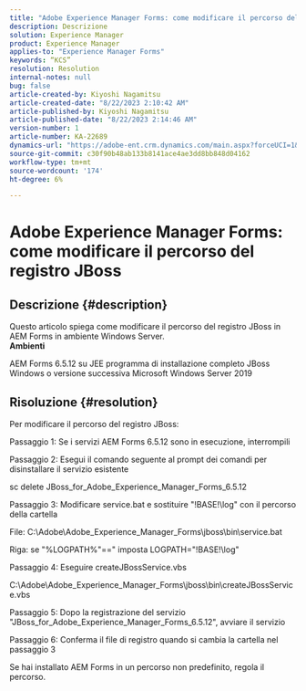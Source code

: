 ```yaml
---
title: "Adobe Experience Manager Forms: come modificare il percorso del registro JBoss"
description: Descrizione
solution: Experience Manager
product: Experience Manager
applies-to: "Experience Manager Forms"
keywords: “KCS”
resolution: Resolution
internal-notes: null
bug: false
article-created-by: Kiyoshi Nagamitsu
article-created-date: "8/22/2023 2:10:42 AM"
article-published-by: Kiyoshi Nagamitsu
article-published-date: "8/22/2023 2:14:46 AM"
version-number: 1
article-number: KA-22689
dynamics-url: "https://adobe-ent.crm.dynamics.com/main.aspx?forceUCI=1&pagetype=entityrecord&etn=knowledgearticle&id=c9470918-9140-ee11-bdf3-6045bd006239"
source-git-commit: c30f90b48ab133b8141ace4ae3dd8bb848d04162
workflow-type: tm+mt
source-wordcount: '174'
ht-degree: 6%

---
```


# Adobe Experience Manager Forms: come modificare il percorso del registro JBoss

## Descrizione {#description}

Questo articolo spiega come modificare il percorso del registro JBoss in AEM Forms in ambiente Windows Server.<br>
<b>Ambienti</b>

AEM Forms 6.5.12 su JEE programma di installazione completo JBoss Windows o versione successiva Microsoft Windows Server 2019


## Risoluzione {#resolution}


Per modificare il percorso del registro JBoss:

Passaggio 1: Se i servizi AEM Forms 6.5.12 sono in esecuzione, interrompili

Passaggio 2: Esegui il comando seguente al prompt dei comandi per disinstallare il servizio esistente

sc delete JBoss_for_Adobe_Experience_Manager_Forms_6.5.12

Passaggio 3: Modificare service.bat e sostituire &quot;!BASE!\log&quot; con il percorso della cartella

File: C:\Adobe\Adobe_Experience_Manager_Forms\jboss\bin\service.bat

Riga: se &quot;%LOGPATH%&quot;==&quot; imposta LOGPATH=&quot;!BASE!\log&quot;

Passaggio 4: Eseguire createJBossService.vbs

C:\Adobe\Adobe_Experience_Manager_Forms\jboss\bin\createJBossService.vbs

Passaggio 5: Dopo la registrazione del servizio &quot;JBoss_for_Adobe_Experience_Manager_Forms_6.5.12&quot;, avviare il servizio

Passaggio 6: Conferma il file di registro quando si cambia la cartella nel passaggio 3

Se hai installato AEM Forms in un percorso non predefinito, regola il percorso.
